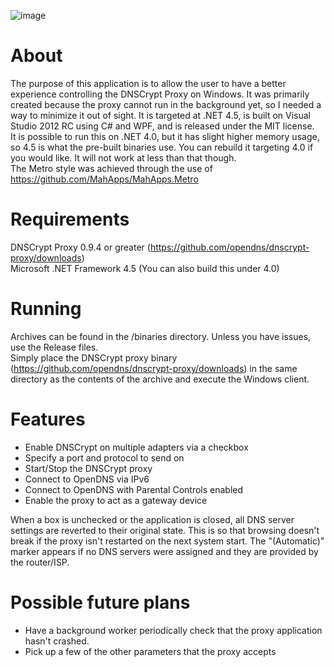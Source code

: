 ![image](https://raw.github.com/Noxwizard/dnscrypt-winclient/metro/screenshot.png)

About
=====
The purpose of this application is to allow the user to have a better experience controlling the DNSCrypt Proxy on Windows. It was primarily created because the proxy cannot run in the background yet, so I needed a way to minimize it out of sight. It is targeted at .NET 4.5, is built on Visual Studio 2012 RC using C# and WPF, and is released under the MIT license.  
It is possible to run this on .NET 4.0, but it has slight higher memory usage, so 4.5 is what the pre-built binaries use. You can rebuild it targeting 4.0 if you would like. It will not work at less than that though.  
The Metro style was achieved through the use of https://github.com/MahApps/MahApps.Metro

Requirements
============
DNSCrypt Proxy 0.9.4 or greater (https://github.com/opendns/dnscrypt-proxy/downloads)  
Microsoft .NET Framework 4.5 (You can also build this under 4.0)

Running
=======
Archives can be found in the /binaries directory. Unless you have issues, use the Release files.  
Simply place the DNSCrypt proxy binary (https://github.com/opendns/dnscrypt-proxy/downloads) in the same directory as the contents of the archive and execute the Windows client.

Features
========
- Enable DNSCrypt on multiple adapters via a checkbox
- Specify a port and protocol to send on
- Start/Stop the DNSCrypt proxy
- Connect to OpenDNS via IPv6
- Connect to OpenDNS with Parental Controls enabled
- Enable the proxy to act as a gateway device

When a box is unchecked or the application is closed, all DNS server settings are reverted to their original state. This is so that browsing doesn't break if the proxy isn't restarted on the next system start. The "(Automatic)" marker appears if no DNS servers were assigned and they are provided by the router/ISP.

Possible future plans
=====================
- Have a background worker periodically check that the proxy application hasn't crashed.
- Pick up a few of the other parameters that the proxy accepts